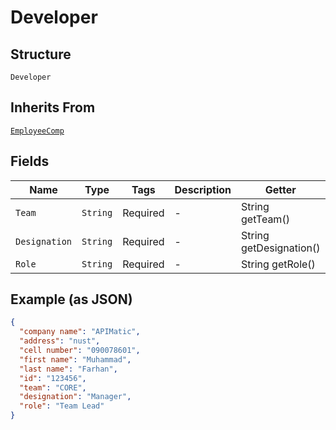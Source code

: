 
# Developer

## Structure

`Developer`

## Inherits From

[`EmployeeComp`](/doc/models/employee-comp.md)

## Fields

| Name | Type | Tags | Description | Getter | Setter |
|  --- | --- | --- | --- | --- | --- |
| `Team` | `String` | Required | - | String getTeam() | setTeam(String team) |
| `Designation` | `String` | Required | - | String getDesignation() | setDesignation(String designation) |
| `Role` | `String` | Required | - | String getRole() | setRole(String role) |

## Example (as JSON)

```json
{
  "company name": "APIMatic",
  "address": "nust",
  "cell number": "090078601",
  "first name": "Muhammad",
  "last name": "Farhan",
  "id": "123456",
  "team": "CORE",
  "designation": "Manager",
  "role": "Team Lead"
}
```

